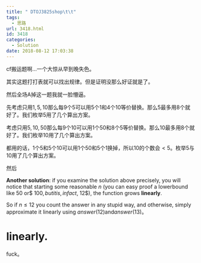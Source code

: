```yaml
---
title: " DTOJ3825shop\t\t"
tags:
  - 思路
url: 3418.html
id: 3418
categories:
  - Solution
date: 2018-08-12 17:03:38
---
```


cf搬运题啊...一个大惊从早到晚失色。

其实这题打打表就可以找出规律。但是证明没那么好证就是了。

然后全场A掉这一题我就一脸懵逼。

先考虑只用$1,5,10$那么每$9$个$5$可以用$5$个$1$和$4$个$10$等价替换。那么$5$最多用$8$个就好了。我们枚举$5$用了几个算出方案。

考虑只用$5,10,50$那么每$9$个$10$可以用$1$个$50$和$8$个$5$等价替换。那么$10$最多用$8$个就好了。我们枚举$10$用了几个算出方案。

都用的话，$1$个$5$和$5$个$10$可以用$1$个$50$和$5$个$1$换掉，所以$10$的个数会$<5$。枚举$5$与$10$用了几个算出方案。

然后

**Another solution**: if you examine the solution above precisely, you will notice that starting some reasonable $n$ (you can easy proof a lowerbound like $50$ or$ 100$, but it is, in fact,$ 12$), the function grows **linearly**.

So if $n≤12$ you count the answer in any stupid way, and otherwise, simply approximate it linearly using $answer(12)$and$answer(13)$。

**linearly**.
=============

fuck。